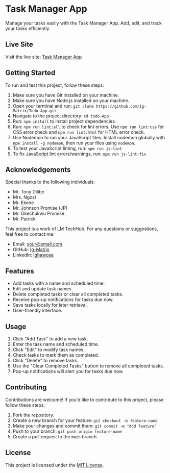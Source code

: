 # Task Manager App

Manage your tasks easily with the Task Manager App. Add, edit, and track your tasks efficiently.

## Live Site
Visit the live site: [Task Manager App](https://ig-matrix.github.io/Todo-App/)

## Getting Started
To run and test this project, follow these steps:

1. Make sure you have Git installed on your machine.
2. Make sure you have Node.js installed on your machine.
3. Open your terminal and run: `git clone https://github.com/Ig-Matrix/Todo-App.git`
4. Navigate to the project directory: `cd todo-App`
5. Run: `npm install` to install project dependencies.
6. Run: `npm run lint:all` to check for lint errors. Use `npm run lint:css` for CSS error check and `npm run lint:html` for HTML error check.
7. Use Nodemon to run your JavaScript files: Install nodemon globally with `npm install -g nodemon`, then run your files using `nodemon`.
8. To test your JavaScript linting, run: `npm run js-lint`
9. To fix JavaScript lint errors/warnings, run: `npm run js-lint-fix`

## Acknowledgements
Special thanks to the following individuals:
- Mr. Tony Dilibe
- Mrs. Ngozi
- Mr. Ekene
- Mr. Johnson Promise (JP)
- Mr. Okechukwu Promise
- Mr. Patrick

This project is a work of LM TechHub.
For any questions or suggestions, feel free to contact me:
- Email: your@email.com
- GitHub: [Ig-Matrix](https://www.github.com/ig-matrix)
- LinkedIn: [Ighawosa](https://www.linkedin.com/in/ighawosa-omoma-5070a721b)

## Features
- Add tasks with a name and scheduled time.
- Edit and update task names.
- Delete completed tasks or clear all completed tasks.
- Receive pop-up notifications for tasks due now.
- Save tasks locally for later retrieval.
- User-friendly interface.

## Usage
1. Click "Add Task" to add a new task.
2. Enter the task name and scheduled time.
3. Click "Edit" to modify task names.
4. Check tasks to mark them as completed.
5. Click "Delete" to remove tasks.
6. Use the "Clear Completed Tasks" button to remove all completed tasks.
7. Pop-up notifications will alert you for tasks due now.

## Contributing
Contributions are welcome! If you'd like to contribute to this project, please follow these steps:
1. Fork the repository.
2. Create a new branch for your feature: `git checkout -b feature-name`
3. Make your changes and commit them: `git commit -m "Add feature"`
4. Push to your branch: `git push origin feature-name`
5. Create a pull request to the `main` branch.

## License
This project is licensed under the [MIT License](LICENSE).

